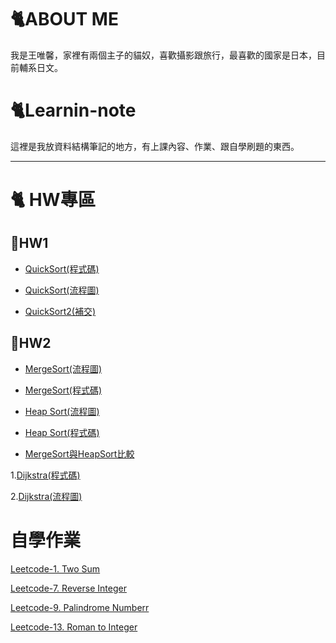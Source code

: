 # 🐈ABOUT ME
我是王唯馨，家裡有兩個主子的貓奴，喜歡攝影跟旅行，最喜歡的國家是日本，目前輔系日文。

# 🐈Learnin-note
這裡是我放資料結構筆記的地方，有上課內容、作業、跟自學刷題的東西。
___
# 🐈 HW專區
## 🌟HW1
- [QuickSort(程式碼)](https://github.com/wangweihsin/learning-note/blob/master/HW1/QuickSort.py)

- [QuickSort(流程圖)](https://github.com/wangweihsin/learning-note/blob/master/HW1/%E4%BD%9C%E6%A5%ADQuickSort.ipynb)

- [QuickSort2(補交)](https://github.com/wangweihsin/learning-note/blob/master/HW1/quicksort2.ipynb)

## 🌟HW2

- [MergeSort(流程圖)](https://github.com/wangweihsin/learning-note/blob/master/HW2/merge%20sort%E7%AD%86%E8%A8%98.ipynb)

- [MergeSort(程式碼)](https://github.com/wangweihsin/learning-note/blob/master/HW2/merge_sort_06170115.py)

- [Heap Sort(流程圖)](https://github.com/wangweihsin/learning-note/blob/master/HW2/HeapSort%20%E7%AD%86%E8%A8%98.ipynb)

- [Heap Sort(程式碼)](https://github.com/wangweihsin/learning-note/blob/master/HW2/heap_sort_06170115.py)

- [MergeSort與HeapSort比較](https://github.com/wangweihsin/learning-note/blob/master/HW2/merge%20sort%E8%88%87heap%20sort%E6%AF%94%E8%BC%83.ipynb)





1.[Dijkstra(程式碼)](https://github.com/wangweihsin/learning-note/blob/master/HW6/Dijkstra_06170115.py)

2.[Dijkstra(流程圖)](https://github.com/wangweihsin/learning-note/blob/master/HW6/Dijkstra%26Kruskal%E7%AD%86%E8%A8%98.ipynb)

# 自學作業

[Leetcode-1. Two Sum](https://github.com/wangweihsin/learning-note/blob/master/%E8%87%AA%E5%AD%B8%E4%BD%9C%E6%A5%AD:leetcode/%201.Two%20Sum.ipynb)

[Leetcode-7. Reverse Integer](https://github.com/wangweihsin/learning-note/blob/master/%E8%87%AA%E5%AD%B8%E4%BD%9C%E6%A5%AD:leetcode/7.%20Reverse%20Integer.ipynb)

[Leetcode-9. Palindrome Numberr](https://github.com/wangweihsin/learning-note/blob/master/%E8%87%AA%E5%AD%B8%E4%BD%9C%E6%A5%AD:leetcode/9.%20Palindrome%20Number.ipynb)

[Leetcode-13. Roman to Integer](https://github.com/wangweihsin/learning-note/blob/master/%E8%87%AA%E5%AD%B8%E4%BD%9C%E6%A5%AD:leetcode/13.%20Roman%20to%20Integer.ipynb)
